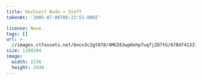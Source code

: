 ```yaml
---
title: Hochzeit Bodo + Steff
takenAt: '2005-07-06T08:22:51.000Z'

license: None
tags: []
url: >-
  //images.ctfassets.net/bncv3c2gt878/4MGI63wpHxhpTuq7jZO7tG/678d741331e851549319209c6cfc8215/hochzeit-bodo--steff_4560374502_o
size: 1280204
image:
  width: 1536
  height: 2048
---
```

